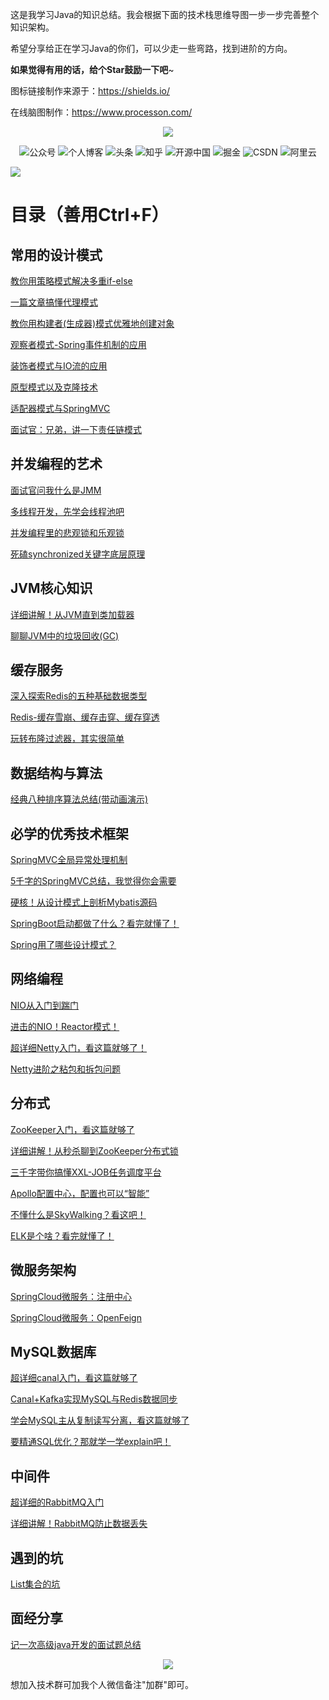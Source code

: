 这是我学习Java的知识总结。我会根据下面的技术栈思维导图一步一步完善整个知识架构。

希望分享给正在学习Java的你们，可以少走一些弯路，找到进阶的方向。

**如果觉得有用的话，给个Star鼓励一下吧**~

图标链接制作来源于：https://shields.io/

在线脑图制作：https://www.processon.com/

<p align="center">
    <img src="https://static.lovebilibili.com/github_index.jpg"/>
</p>

<p align="center">
    <a href="#微信" style="text-decoration:none;">
        <img src="https://img.shields.io/badge/WeChat-%E5%85%AC%E4%BC%97%E5%8F%B7-green" alt="公众号" />
    </a>
    <a href="https://me.lovebilibili.com/" target="_blank" style="text-decoration:none;">
        <img src="https://img.shields.io/badge/blog-%E4%B8%AA%E4%BA%BA%E5%8D%9A%E5%AE%A2-yellow" alt="个人博客" />
    </a>
    <a href="https://www.toutiao.com/c/user/104760648643/" target="_blank" style="text-decoration:none;">
        <img src="https://img.shields.io/badge/toutiao-%E5%A4%B4%E6%9D%A1-red" alt="头条" />
    </a>
    <a href="https://www.zhihu.com/people/niu-jiu-mu-74" target="_blank" style="text-decoration:none;">
        <img src="https://img.shields.io/badge/zhihu-%E7%9F%A5%E4%B9%8E-blue" alt="知乎" />
    </a>
    <a href="https://my.oschina.net/u/4606773" target="_blank" style="text-decoration:none;">
        <img src="https://img.shields.io/badge/oschina-%E5%BC%80%E6%BA%90%E4%B8%AD%E5%9B%BD-green" alt="开源中国" />
    </a>
    <a href="https://juejin.im/user/448256477237560" target="_blank" style="text-decoration:none;">
        <img src="https://img.shields.io/badge/juejin-%E6%8E%98%E9%87%91-blue" alt="掘金" />
    </a>
    <a href="https://blog.csdn.net/yehongzhi1994" target="_blank" style="text-decoration:none;">
        <img src="https://img.shields.io/badge/csdn-CSDN-red" alt="CSDN" />
    </a>
    <a href="https://developer.aliyun.com/profile/rkqynnyjf733q" target="_blank" style="text-decoration:none;">
        <img src="https://img.shields.io/badge/aliyun-%E9%98%BF%E9%87%8C%E4%BA%91-orange" alt="阿里云" />
    </a>
</p>

![](https://static.lovebilibili.com/mindmap_github_yasuo.png)

# 目录（善用Ctrl+F）

## 常用的设计模式

  <a href="https://mp.weixin.qq.com/s/lOIqwGiK5MjyhTwaq9NTvg" target="_blank">教你用策略模式解决多重if-else</a>
  
  <a href="https://mp.weixin.qq.com/s/OhcJR2eZgkiwkhrKeDiZFw" target="_blank">一篇文章搞懂代理模式</a>
  
  <a href="https://mp.weixin.qq.com/s/Dc0LUusdgTK8ugl7zsBjeA" target="_blank">教你用构建者(生成器)模式优雅地创建对象</a>
  
  <a href="https://mp.weixin.qq.com/s/OGUVfThGNz_pzlWmhwVm9w" target="_blank">观察者模式-Spring事件机制的应用</a>
  
  <a href="https://mp.weixin.qq.com/s/li7ySDSleiFH_b6PvPDaTQ" target="_blank">装饰者模式与IO流的应用</a>
  
  <a href="https://mp.weixin.qq.com/s/z-MGYFolFQXgiYp-hw5t5g" target="_blank">原型模式以及克隆技术</a>
  
  <a href="https://mp.weixin.qq.com/s/LDUJdTSU35HN4Y1geYV2yA" target="_blank">适配器模式与SpringMVC</a>
  
  <a href="https://mp.weixin.qq.com/s/FlA3BQ0KWe4jLrK14FVJTw" target="_blank">面试官：兄弟，讲一下责任链模式</a>

## 并发编程的艺术

  <a href="https://mp.weixin.qq.com/s/yxuGChcIga7SUe0hNMagsg" target="_blank">面试官问我什么是JMM</a>
  
  <a href="https://mp.weixin.qq.com/s/QDfIYPFLtLwx0gZfKqwS-Q" target="_blank">多线程开发，先学会线程池吧</a>
  
  <a href="https://mp.weixin.qq.com/s/UdoaiQUZLfly_S1Hs_t7ag" target="_blank">并发编程里的悲观锁和乐观锁</a>
  
  <a href="https://mp.weixin.qq.com/s/gr0i1HGZHbI3xmhyyFiuYQ" target="_blank">死磕synchronized关键字底层原理</a>

## JVM核心知识

  <a href="https://mp.weixin.qq.com/s/cA4VnufqC2MGqY_LnUoWiA" target="_blank">详细讲解！从JVM直到类加载器</a>
  
  <a href="https://mp.weixin.qq.com/s/7ju2RuFKoUYwzBCXzPbE6w" target="_blank">聊聊JVM中的垃圾回收(GC)</a>

## 缓存服务

  <a href="https://mp.weixin.qq.com/s/iwwHIa6GYFnoMcnw7JfqMQ" target="_blank">深入探索Redis的五种基础数据类型</a>
  
  <a href="https://mp.weixin.qq.com/s/vjof5CdJaRuoPMf6J5sMdA" target="_blank">Redis-缓存雪崩、缓存击穿、缓存穿透</a>
  
  <a href="https://mp.weixin.qq.com/s/ajoOjIb08dunypbRBD4Wlw" target="_blank">玩转布隆过滤器，其实很简单</a>

## 数据结构与算法

  <a href="https://mp.weixin.qq.com/s/e_XLtmnu-CYBKWivqeiyeA" target="_blank">经典八种排序算法总结(带动画演示)</a>

## 必学的优秀技术框架

  <a href="https://mp.weixin.qq.com/s/licKK-8n9N6LNWEkTtj-Aw" target="_blank">SpringMVC全局异常处理机制</a>
  
  <a href="https://mp.weixin.qq.com/s/yGP_34nilJp3QKyM3RaO2w" target="_blank">5千字的SpringMVC总结，我觉得你会需要</a>
  
  <a href="https://mp.weixin.qq.com/s/UPU69jhDEHZaZ4hdJ2rTxg" target="_blank">硬核！从设计模式上剖析Mybatis源码</a>
  
  <a href="https://mp.weixin.qq.com/s/GVBrFoJAkD2yW4rCIbEa2g" target="_blank">SpringBoot启动都做了什么？看完就懂了！</a>
  
  <a href="https://mp.weixin.qq.com/s/o-abJ8AWlosZqqkfctoTAw" target="_blank">Spring用了哪些设计模式？</a>

## 网络编程

  <a href="https://mp.weixin.qq.com/s/GfV9w2B0mbT7PmeBS45xLw" target="_blank">NIO从入门到踹门</a>
  
  <a href="https://mp.weixin.qq.com/s/vWbbn1qXRFVva8Y9yET18Q" target="_blank">进击的NIO！Reactor模式！</a>
  
  <a href="https://mp.weixin.qq.com/s/Wj73aY-44MaoBuRaRR1ElQ" target="_blank">超详细Netty入门，看这篇就够了！</a>
  
  <a href="https://mp.weixin.qq.com/s/ng4uz902npl6vKSeuZKSNw" target="_blank">Netty进阶之粘包和拆包问题</a>

## 分布式

  <a href="https://mp.weixin.qq.com/s/BPiycGUGq61ZD63lm2ojoQ" target="_blank">ZooKeeper入门，看这篇就够了</a>
  
  <a href="https://mp.weixin.qq.com/s/fS-GlvOJNFRr4UGRlQC2mQ" target="_blank">详细讲解！从秒杀聊到ZooKeeper分布式锁</a>

  <a href="https://mp.weixin.qq.com/s/G6yGtDGyf3gASvUBTo6AEg" target="_blank">三千字带你搞懂XXL-JOB任务调度平台</a>
  
  <a href="https://mp.weixin.qq.com/s/UbLvLbwAxlW6KCJoV4jzfg" target="_blank">Apollo配置中心，配置也可以“智能”</a>

  <a href="https://mp.weixin.qq.com/s/A9gmNsmuSdrMw8GqgbKa3A" target="_blank">不懂什么是SkyWalking？看这吧！</a>
  
  <a href="https://mp.weixin.qq.com/s/gwYJeEBVRgD6SkZWoP-skg" target="_blank">ELK是个啥？看完就懂了！</a>
  
## 微服务架构

  <a href="https://mp.weixin.qq.com/s/ZWkCuBHiZay6tawdPRDMew" target="_blank">SpringCloud微服务：注册中心</a>
  
  <a href="https://mp.weixin.qq.com/s/di2oyCDy7xrAp7rv9eIjFw" target="_blank">SpringCloud微服务：OpenFeign</a>

## MySQL数据库

  <a href="https://mp.weixin.qq.com/s/Kb0pP8eWBl8zjn7scbUpWA" target="_blank">超详细canal入门，看这篇就够了</a>
  
  <a href="https://mp.weixin.qq.com/s/4-3AlDygYxFOUAw0iqAsqg" target="_blank">Canal+Kafka实现MySQL与Redis数据同步</a>
    
  <a href="https://mp.weixin.qq.com/s/Y1GY4OtpeGvv0U3HNbE9iA" target="_blank">学会MySQL主从复制读写分离，看这篇就够了</a>

  <a href="https://mp.weixin.qq.com/s/cg05mCjZGC37spYqU63eMQ" target="_blank">要精通SQL优化？那就学一学explain吧！</a>

## 中间件

  <a href="https://mp.weixin.qq.com/s/RhXe3cF_B3p78I2mEXY9EQ" target="_blank">超详细的RabbitMQ入门</a>
  
  <a href="https://mp.weixin.qq.com/s/KGCER3TWLT6Yk_UwsYJZyA" target="_blank">详细讲解！RabbitMQ防止数据丢失</a>
  
## 遇到的坑

  <a href="https://mp.weixin.qq.com/s/TJilUSaSVvjibhIivyJJwQ" target="_blank">List集合的坑</a>
  
## 面经分享

  <a href="https://mp.weixin.qq.com/s/AQtWzr1ceKZmAmIhnR4RdA" target="_blank">记一次高级java开发的面试题总结</a>
  
<p>
    <a name="微信"></a>
</p>

<p align="center">
    <img src="https://static.lovebilibili.com/dashacha_yasuo.png"/>
</p>

想加入技术群可加我个人微信备注"加群"即可。